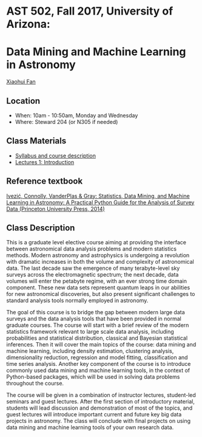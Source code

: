 # AST 502, Fall 2017, University of Arizona: 
# Data Mining and Machine Learning in Astronomy

[Xiaohui Fan](http://sancerre.as.arizona.edu/~fan) 

## Location

 * When: 10am - 10:50am, Monday and Wednesday
 * Where: Steward 204 (or N305 if needed)

## Class Materials

 * [Syllabus and course description](http://sancerre.as.arizona.edu/~fan/Home/AST502-information.html)
 * [Lectures 1: Introduction](classnotebooks/ast502-lecture1.key)
 
 
## Reference textbook
[Ivezić, Connolly, VanderPlas & Gray: Statistics, Data Mining, and Machine Learning in Astronomy:
A Practical Python Guide for the Analysis of Survey Data (Princeton University Press, 2014)](http://press.princeton.edu/titles/10159.html)


## Class Description

This is a graduate level elective course aiming at providing the interface between astronomical data analysis problems and modern statistics methods. Modern astronomy and astrophysics is undergoing a revolution with dramatic increases in both the volume and complexity of astronomical data. The last decade saw the emergence of many terabyte-level sky surveys across the electromagnetic spectrum; the next decade, data volumes will enter the petabyte regime, with an ever strong time domain component. These new data sets represent quantum leaps in our abilities for new astronomical discoveries, but also present significant challenges to standard analysis tools normally employed in astronomy.


The goal of this course is to bridge the gap between modern large data surveys and the data analysis tools that have been provided in normal graduate courses. The course will start with a brief review of the modern statistics framework relevant to large scale data analysis, including probabilities and statistical distribution, classical and Bayesian statistical inferences. Then it will cover the main topics of the course: data mining and machine learning, including density estimation, clustering analysis, dimensionality reduction, regression and model fitting, classification and time series analysis. Another key component of the course is to introduce commonly used data mining and machine learning tools, in the context of Python-based packages, which will be used in solving data problems throughout the course.


The course will be given in a combination of instructor lectures, student-led seminars and guest lectures. After the first section of introductory material, students will lead discussion and demonstration of most of the topics, and guest lectures will introduce important current and future key big data projects in astronomy. The class will conclude with final projects on using data mining and machine learning tools of your own research data. 


